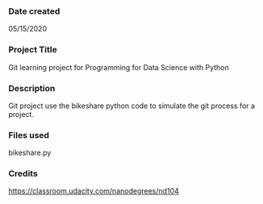 ### Date created
05/15/2020

### Project Title
Git learning project for Programming for Data Science with Python

### Description
Git project use the bikeshare python code to simulate the git process for a project.

### Files used
bikeshare.py

### Credits
https://classroom.udacity.com/nanodegrees/nd104
